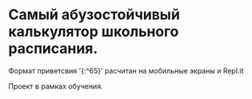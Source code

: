 # Самый абузостойчивый калькулятор школьного расписания.

Формат приветсвия '{:^65}' расчитан на мобильные экраны и Repl.it

Проект в рамках обучения.
